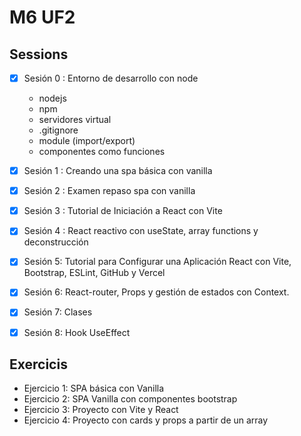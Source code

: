 # M6 UF2
## Sessions
- [x] Sesión 0 : Entorno de desarrollo con node
  - nodejs
  - npm
  - servidores virtual
  - .gitignore
  - module (import/export)
  - componentes como funciones

- [x] Sesión 1 : Creando una spa básica con vanilla
- [x] Sesión 2 : Examen repaso spa con vanilla
- [x] Sesión 3 : Tutorial de Iniciación a React con Vite
- [x] Sesión 4 : React reactivo con useState, array functions y deconstrucción
- [x] Sesión 5: Tutorial para Configurar una Aplicación React con Vite, Bootstrap, ESLint, GitHub y Vercel
- [x] Sesión 6: React-router, Props y gestión de estados con Context.
- [x] Sesión 7: Clases
- [x] Sesión 8: Hook UseEffect

## Exercicis
  - Ejercicio 1: SPA básica con Vanilla
  - Ejercicio 2: SPA Vanilla con componentes bootstrap
  - Ejercicio 3: Proyecto con Vite y React
  - Ejercicio 4: Proyecto con cards y props a partir de un array
